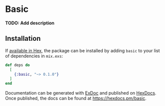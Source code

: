 # Basic

**TODO: Add description**

## Installation

If [available in Hex](https://hex.pm/docs/publish), the package can be installed
by adding `basic` to your list of dependencies in `mix.exs`:

```elixir
def deps do
  [
    {:basic, "~> 0.1.0"}
  ]
end
```

Documentation can be generated with [ExDoc](https://github.com/elixir-lang/ex_doc)
and published on [HexDocs](https://hexdocs.pm). Once published, the docs can
be found at <https://hexdocs.pm/basic>.

